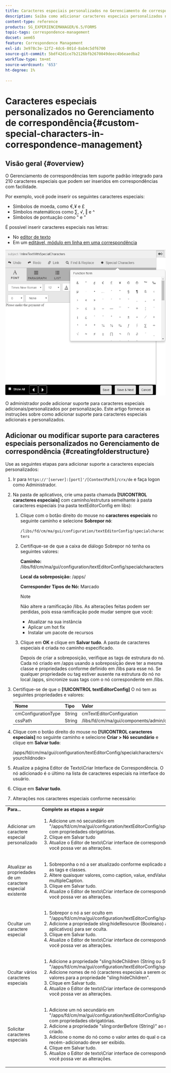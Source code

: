 ```yaml
---
title: Caracteres especiais personalizados no Gerenciamento de correspondência
description: Saiba como adicionar caracteres especiais personalizados no Gerenciamento de correspondência.
content-type: reference
products: SG_EXPERIENCEMANAGER/6.5/FORMS
topic-tags: correspondence-management
docset: aem65
feature: Correspondence Management
exl-id: 3e978c3e-12f2-4dc6-801d-8ab4c5df6700
source-git-commit: 5bdf42d1ce7b2126bfb2670049deec4b6eaedba2
workflow-type: tm+mt
source-wordcount: '653'
ht-degree: 1%

---
```


# Caracteres especiais personalizados no Gerenciamento de correspondência{#custom-special-characters-in-correspondence-management}

## Visão geral {#overview}

O Gerenciamento de correspondências tem suporte padrão integrado para 210 caracteres especiais que podem ser inseridos em correspondências com facilidade.

Por exemplo, você pode inserir os seguintes caracteres especiais:

* Símbolos de moeda, como €,¥ e £
* Símbolos matemáticos como ∑, √, ‖ e ^
* Símbolos de pontuação como ‟ e &quot;

É possível inserir caracteres especiais nas letras:

* No [editor de texto](/help/forms/using/document-fragments.md#createtext)
* Em um [editável, módulo em linha em uma correspondência](../../forms/using/create-correspondence.md#managecontent)

![specialcaractersinlinemodule](assets/specialcharactersinlinemodule.png)

O administrador pode adicionar suporte para caracteres especiais adicionais/personalizados por personalização. Este artigo fornece as instruções sobre como adicionar suporte para caracteres especiais adicionais e personalizados.

## Adicionar ou modificar suporte para caracteres especiais personalizados no Gerenciamento de correspondência {#creatingfolderstructure}

Use as seguintes etapas para adicionar suporte a caracteres especiais personalizados:

1. Ir para `https://'[server]:[port]'/[ContextPath]/crx/de` e faça logon como Administrador.
1. Na pasta de aplicativos, crie uma pasta chamada **[!UICONTROL caracteres especiais]** com caminho/estrutura semelhante à pasta caracteres especiais (na pasta textEditorConfig em libs):

   1. Clique com o botão direito do mouse no **caracteres especiais** no seguinte caminho e selecione **Sobrepor nó**:

      `/libs/fd/cm/ma/gui/configuration/textEditorConfig/specialcharacters`

   1. Certifique-se de que a caixa de diálogo Sobrepor nó tenha os seguintes valores:

      **Caminho:** /libs/fd/cm/ma/gui/configuration/textEditorConfig/specialcharacters

      **Local da sobreposição:** /apps/

      **Corresponder Tipos de Nó:** Marcado

      >[!NOTE]
      >
      >Não altere a ramificação /libs. As alterações feitas podem ser perdidas, pois essa ramificação pode mudar sempre que você:
      >
      >
      >
      >    * Atualizar na sua instância
      >    * Aplicar um hot fix
      >    * Instalar um pacote de recursos
      >
      >

   1. Clique em **OK** e clique em **Salvar tudo**. A pasta de caracteres especiais é criada no caminho especificado.

      Depois de criar a sobreposição, verifique as tags de estrutura do nó. Cada nó criado em /apps usando a sobreposição deve ter a mesma classe e propriedades conforme definido em /libs para esse nó. Se qualquer propriedade ou tag estiver ausente na estrutura do nó no local /apps, sincronize suas tags com o nó correspondente em /libs.

1. Certifique-se de que o **[!UICONTROL textEditorConfig]** O nó tem as seguintes propriedades e valores:

   | Nome | Tipo | Valor |
   |---|---|---|
   | cmConfigurationType | String | cmTextEditorConfiguration |
   | cssPath | String | /libs/fd/cm/ma/gui/components/admin/createasset/textcontrol/clientlibs/textcontrol |

1. Clique com o botão direito do mouse no **[!UICONTROL caracteres especiais]** no seguinte caminho e selecione **Criar > Nó secundário** e clique em **Salvar tudo**:

   /apps/fd/cm/ma/gui/configuration/textEditorConfig/specialcharacters/&lt;yourchildnode>

1. Atualize a página Editor de Texto\Criar Interface de Correspondência. O nó adicionado é o último na lista de caracteres especiais na interface do usuário.
1. Clique em **Salvar tudo**.
1. Alterações nos caracteres especiais conforme necessário:

<table>
 <tbody>
  <tr>
   <td><strong>Para...</strong></td>
   <td><strong>Complete as etapas a seguir</strong></td>
  </tr>
  <tr>
   <td>Adicionar um caractere especial personalizado</td>
   <td>
    <ol>
     <li>Adicione um nó secundário em "/apps/fd/cm/ma/gui/configuration/textEditorConfig/specialcharacters" com propriedades obrigatórias.</li>
     <li>Clique em Salvar tudo</li>
     <li>Atualize o Editor de texto\Criar interface de correspondência para que você possa ver as alterações.</li>
    </ol> </td>
  </tr>
  <tr>
   <td>Atualizar as propriedades de um caractere especial existente</td>
   <td>
    <ol>
     <li>Sobreponha o nó a ser atualizado conforme explicado acima e verifique as tags e classes.</li>
     <li>Altere quaisquer valores, como caption, value, endValue e multipleCaption. </li>
     <li>Clique em Salvar tudo. </li>
     <li>Atualize o Editor de texto\Criar interface de correspondência para que você possa ver as alterações.</li>
    </ol> </td>
  </tr>
  <tr>
   <td>Ocultar um caractere especial</td>
   <td>
    <ol>
     <li>Sobrepor o nó a ser oculto em "/apps/fd/cm/ma/gui/configuration/textEditorConfig/specialcharacters"</li>
     <li>Adicione a propriedade sling:hideResource (Booleano) ao nó (em aplicativos) para ser oculta. </li>
     <li>Clique em Salvar tudo. </li>
     <li>Atualize o Editor de texto\Criar interface de correspondência para que você possa ver as alterações.<br /> </li>
    </ol> </td>
  </tr>
  <tr>
   <td>Ocultar vários caracteres especiais</td>
   <td>
    <ol>
     <li>Adicione a propriedade "sling:hideChildren (String ou String[])" a "/apps/fd/cm/ma/gui/configuration/textEditorConfig/specialcharacters". </li>
     <li>Adicione nomes de nó (caracteres especiais a serem ocultados) como valores para a propriedade "sling:hideChildren". </li>
     <li>Clique em Salvar tudo. </li>
     <li>Atualize o Editor de texto\Criar interface de correspondência para que você possa ver as alterações.<br /> </li>
    </ol> </td>
  </tr>
  <tr>
   <td>Solicitar caracteres especiais</td>
   <td>
    <ol>
     <li>Adicione um nó secundário em "/apps/fd/cm/ma/gui/configuration/textEditorConfig/specialcharacters" com propriedades obrigatórias. </li>
     <li>Adicione a propriedade "sling:orderBefore (String)" ao nó filho recém-criado. </li>
     <li>Adicione o nome do nó como o valor antes do qual o caractere especial recém-adicionado deve ser exibido. </li>
     <li>Clique em Salvar tudo. </li>
     <li>Atualize o Editor de texto\Criar interface de correspondência para que você possa ver as alterações.<br /> </li>
    </ol> </td>
  </tr>
 </tbody>
</table>
